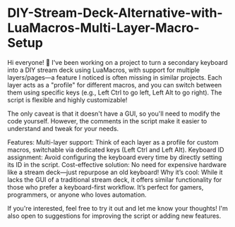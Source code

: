 # DIY-Stream-Deck-Alternative-with-LuaMacros-Multi-Layer-Macro-Setup

Hi everyone! 👋
I've been working on a project to turn a secondary keyboard into a DIY stream deck using LuaMacros, with support for multiple layers/pages—a feature I noticed is often missing in similar projects. Each layer acts as a "profile" for different macros, and you can switch between them using specific keys (e.g., Left Ctrl to go left, Left Alt to go right). The script is flexible and highly customizable!

The only caveat is that it doesn't have a GUI, so you'll need to modify the code yourself. However, the comments in the script make it easier to understand and tweak for your needs.

Features:
Multi-layer support: Think of each layer as a profile for custom macros, switchable via dedicated keys (Left Ctrl and Left Alt).
Keyboard ID assignment: Avoid configuring the keyboard every time by directly setting its ID in the script.
Cost-effective solution: No need for expensive hardware like a stream deck—just repurpose an old keyboard!
Why it’s cool:
While it lacks the GUI of a traditional stream deck, it offers similar functionality for those who prefer a keyboard-first workflow. It’s perfect for gamers, programmers, or anyone who loves automation.

If you're interested, feel free to try it out and let me know your thoughts! I'm also open to suggestions for improving the script or adding new features.
